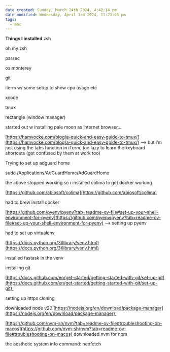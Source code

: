 ```yaml
---
date created: Sunday, March 24th 2024, 4:42:14 pm
date modified: Wednesday, April 3rd 2024, 11:23:05 pm
tags:
  - mac
---
```

**Things I installed**
zsh

oh my zsh

parsec

os monterey 

git

iterm w/ some setup to show cpu usage etc 

xcode

tmux

rectangle (window manager)

started out w installing pale moon as internet browser…

[https://hamvocke.com/blog/a-quick-and-easy-guide-to-tmux/](https://hamvocke.com/blog/a-quick-and-easy-guide-to-tmux/) —> but i’m just using the tabs function in iTerm, too lazy to learn the keyboard shortcuts (got confused by them at work too)

Trying to set up adguard home

sudo /Applications/AdGuardHome/AdGuardHome

the above stopped working so i installed colima to get docker working

[https://github.com/abiosoft/colima](https://github.com/abiosoft/colima)

had to brew install docker

[https://github.com/pyenv/pyenv?tab=readme-ov-file#set-up-your-shell-environment-for-pyenv](https://github.com/pyenv/pyenv?tab=readme-ov-file#set-up-your-shell-environment-for-pyenv) --> setting up pyenv

had to set up virtualenv

[https://docs.python.org/3/library/venv.html](https://docs.python.org/3/library/venv.html)

installed fastask in the venv

installing git

[https://docs.github.com/en/get-started/getting-started-with-git/set-up-git](https://docs.github.com/en/get-started/getting-started-with-git/set-up-git) 

setting up https cloning

downloaded node v20 [https://nodejs.org/en/download/package-manager](https://nodejs.org/en/download/package-manager) 

[https://github.com/nvm-sh/nvm?tab=readme-ov-file#troubleshooting-on-macos](https://github.com/nvm-sh/nvm?tab=readme-ov-file#troubleshooting-on-macos) downloaded nvm for nom

the aesthetic system info command: neofetch
